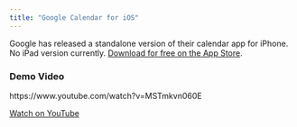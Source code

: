 ```yaml
---
title: "Google Calendar for iOS"
---
```

<p>Google has released a standalone version of their calendar app for iPhone. No iPad version currently. <a href="https://itunes.apple.com/ca/app/google-calendar/id909319292?mt=8&uo=4&at=10l4Ki" target="itunes_store">Download for free on the App Store</a>.</p>
<h3>Demo Video</h3>
<p>https://www.youtube.com/watch?v=MSTmkvn060E</p>
<p><a href="https://www.youtube.com/watch?v=MSTmkvn060E">Watch on YouTube</a></p>
